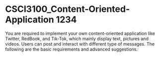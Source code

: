 # CSCI3100_Content-Oriented-Application 1234
You are required to implement your own content-oriented application like Twitter, RedBook, and Tik-Tok, which mainly display text, pictures and videos. Users can post and interact with different type of messages. The following are the basic requirements and advanced suggestions.
